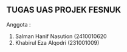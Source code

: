 TUGAS UAS PROJEK FESNUK
-----------------------
Anggota :
1. Salman Hanif Nasution (2410010620
2. Khabirul Eza Alqodri (231001009)
